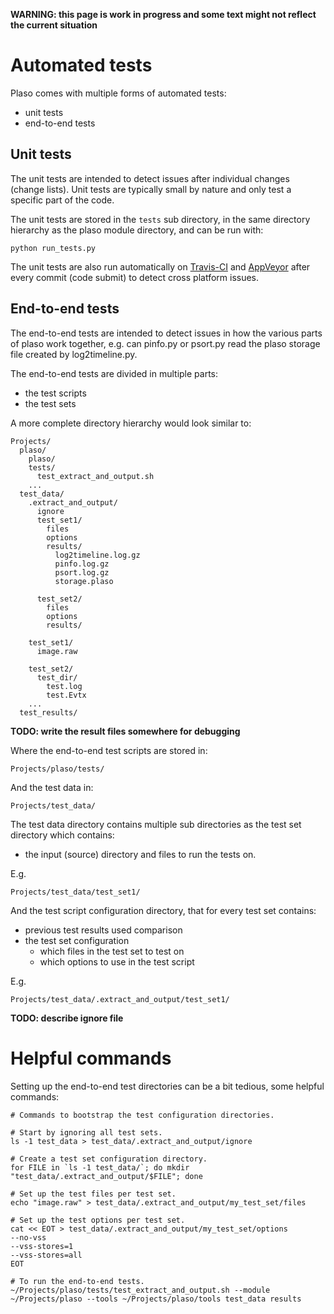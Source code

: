 **WARNING: this page is work in progress and some text might not reflect the current situation**

# Automated tests
Plaso comes with multiple forms of automated tests:

* unit tests
* end-to-end tests

## Unit tests
The unit tests are intended to detect issues after individual changes (change lists). Unit tests are typically small by nature and only test a specific part of the code.

The unit tests are stored in the `tests` sub directory, in the same directory hierarchy as the plaso module directory, and can be run with:
```
python run_tests.py
```

The unit tests are also run automatically on [Travis-CI](https://travis-ci.org/) and [AppVeyor](https://ci.appveyor.com) after every commit (code submit) to detect cross platform issues. 

## End-to-end tests
The end-to-end tests are intended to detect issues in how the various parts of plaso work together, e.g. can pinfo.py or psort.py read the plaso storage file created by log2timeline.py.

The end-to-end tests are divided in multiple parts:

* the test scripts
* the test sets

A more complete directory hierarchy would look similar to:
```
Projects/
  plaso/
    plaso/
    tests/
      test_extract_and_output.sh
    ...
  test_data/
    .extract_and_output/
      ignore
      test_set1/
        files
        options
        results/
          log2timeline.log.gz
          pinfo.log.gz
          psort.log.gz
          storage.plaso

      test_set2/
        files
        options
        results/

    test_set1/
      image.raw

    test_set2/
      test_dir/
        test.log
        test.Evtx
    ...
  test_results/
```

**TODO: write the result files somewhere for debugging**

Where the end-to-end test scripts are stored in:
```
Projects/plaso/tests/
```

And the test data in:
```
Projects/test_data/
```

The test data directory contains multiple sub directories as the test set directory which contains:

* the input (source) directory and files to run the tests on.

E.g.
```
Projects/test_data/test_set1/
```

And the test script configuration directory, that for every test set contains:

* previous test results used comparison
* the test set configuration
  * which files in the test set to test on
  * which options to use in the test script

E.g.
```
Projects/test_data/.extract_and_output/test_set1/
```

**TODO: describe ignore file**

# Helpful commands
Setting up the end-to-end test directories can be a bit tedious, some helpful commands:

```
# Commands to bootstrap the test configuration directories.

# Start by ignoring all test sets.
ls -1 test_data > test_data/.extract_and_output/ignore

# Create a test set configuration directory.
for FILE in `ls -1 test_data/`; do mkdir "test_data/.extract_and_output/$FILE"; done

# Set up the test files per test set.
echo "image.raw" > test_data/.extract_and_output/my_test_set/files

# Set up the test options per test set.
cat << EOT > test_data/.extract_and_output/my_test_set/options
--no-vss
--vss-stores=1
--vss-stores=all
EOT
```

```
# To run the end-to-end tests.
~/Projects/plaso/tests/test_extract_and_output.sh --module ~/Projects/plaso --tools ~/Projects/plaso/tools test_data results
```
